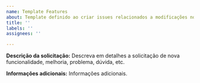 ```yaml
---
name: Template Features
about: Template definido ao criar issues relacionados a modificações no código base.
title: ''
labels: ''
assignees: ''

---
```


**Descrição da solicitação:**
Descreva em detalhes a solicitação de
nova funcionalidade, melhoria,
problema, dúvida, etc.

**Informações adicionais:**
Informações adicionais.
